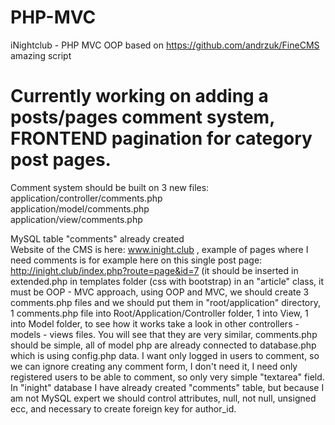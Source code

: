 # PHP-MVC
iNightclub - PHP MVC OOP based on https://github.com/andrzuk/FineCMS amazing script </br>
# Currently working on adding a posts/pages comment system, FRONTEND pagination for category post pages. </br>

Comment system should be built on 3 new files: </br>
application/controller/comments.php </br>
application/model/comments.php </br>
application/view/comments.php </br>

MySQL table "comments" already created</br>
Website of the CMS is here: www.inight.club , example of pages where I need comments is for example here on this single post page: http://inight.club/index.php?route=page&id=7  (it should be inserted in extended.php in templates folder (css with bootstrap) in an "article" class, it must be OOP - MVC approach, using OOP and MVC, we should create 3 comments.php files and we should put them in "root/application" directory, 1 comments.php  file into Root/Application/Controller folder, 1 into View, 1 into Model folder, to see how it works take a look in other controllers - models - views files. You will see that they are very similar, comments.php should be simple, all of model php are already connected to database.php which is using config.php data. I want only logged in users to comment, so we can ignore creating any comment form, I don't need it, I need only registered users to be able to comment, so only very simple "textarea" field. In "inight" database I have already created "comments" table, but because I am not MySQL expert we should control attributes, null, not null, unsigned ecc, and necessary to create foreign key for author_id. 

